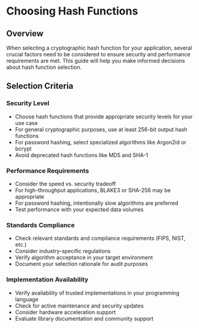 # Choosing Hash Functions
## Overview

When selecting a cryptographic hash function for your application, several crucial factors need to be considered to ensure security and performance requirements are met. This guide will help you make informed decisions about hash function selection.

## Selection Criteria

### Security Level
- Choose hash functions that provide appropriate security levels for your use case
- For general cryptographic purposes, use at least 256-bit output hash functions
- For password hashing, select specialized algorithms like Argon2id or bcrypt
- Avoid deprecated hash functions like MD5 and SHA-1

### Performance Requirements
- Consider the speed vs. security tradeoff
- For high-throughput applications, BLAKE3 or SHA-256 may be appropriate
- For password hashing, intentionally slow algorithms are preferred
- Test performance with your expected data volumes

### Standards Compliance
- Check relevant standards and compliance requirements (FIPS, NIST, etc.)
- Consider industry-specific regulations
- Verify algorithm acceptance in your target environment
- Document your selection rationale for audit purposes

### Implementation Availability
- Verify availability of trusted implementations in your programming language
- Check for active maintenance and security updates
- Consider hardware acceleration support
- Evaluate library documentation and community support

